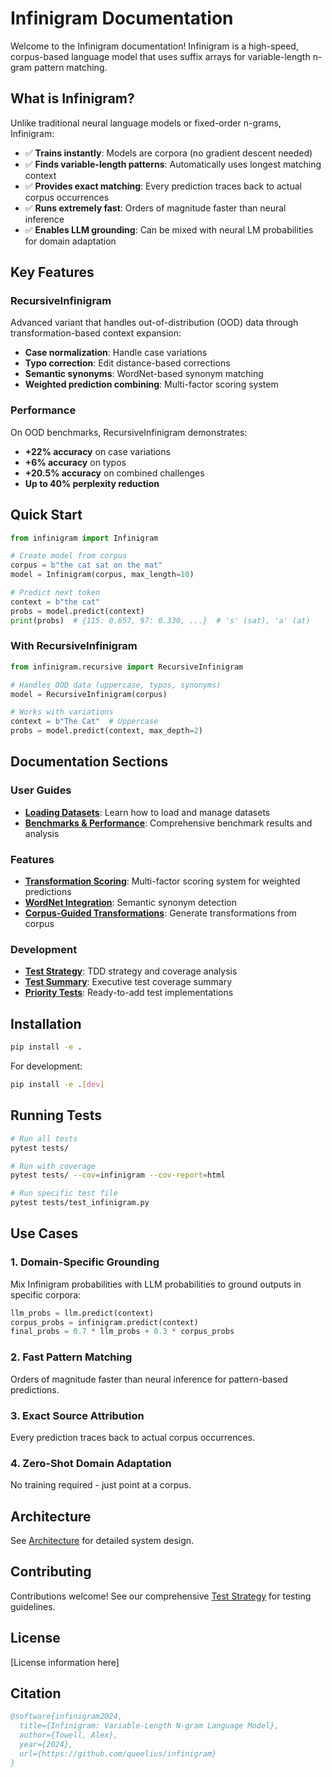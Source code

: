 # Infinigram Documentation

Welcome to the Infinigram documentation! Infinigram is a high-speed, corpus-based language model that uses suffix arrays for variable-length n-gram pattern matching.

## What is Infinigram?

Unlike traditional neural language models or fixed-order n-grams, Infinigram:

- ✅ **Trains instantly**: Models are corpora (no gradient descent needed)
- ✅ **Finds variable-length patterns**: Automatically uses longest matching context
- ✅ **Provides exact matching**: Every prediction traces back to actual corpus occurrences
- ✅ **Runs extremely fast**: Orders of magnitude faster than neural inference
- ✅ **Enables LLM grounding**: Can be mixed with neural LM probabilities for domain adaptation

## Key Features

### RecursiveInfinigram
Advanced variant that handles out-of-distribution (OOD) data through transformation-based context expansion:

- **Case normalization**: Handle case variations
- **Typo correction**: Edit distance-based corrections
- **Semantic synonyms**: WordNet-based synonym matching
- **Weighted prediction combining**: Multi-factor scoring system

### Performance

On OOD benchmarks, RecursiveInfinigram demonstrates:

- **+22% accuracy** on case variations
- **+6% accuracy** on typos
- **+20.5% accuracy** on combined challenges
- **Up to 40% perplexity reduction**

## Quick Start

```python
from infinigram import Infinigram

# Create model from corpus
corpus = b"the cat sat on the mat"
model = Infinigram(corpus, max_length=10)

# Predict next token
context = b"the cat"
probs = model.predict(context)
print(probs)  # {115: 0.657, 97: 0.330, ...}  # 's' (sat), 'a' (at)
```

### With RecursiveInfinigram

```python
from infinigram.recursive import RecursiveInfinigram

# Handles OOD data (uppercase, typos, synonyms)
model = RecursiveInfinigram(corpus)

# Works with variations
context = b"The Cat"  # Uppercase
probs = model.predict(context, max_depth=2)
```

## Documentation Sections

### User Guides
- **[Loading Datasets](guides/LOADING_DATASETS.md)**: Learn how to load and manage datasets
- **[Benchmarks & Performance](guides/BENCHMARKS.md)**: Comprehensive benchmark results and analysis

### Features
- **[Transformation Scoring](features/SCORING_AND_EVALUATION.md)**: Multi-factor scoring system for weighted predictions
- **[WordNet Integration](features/WORDNET_INTEGRATION.md)**: Semantic synonym detection
- **[Corpus-Guided Transformations](features/CORPUS_GUIDED_TRANSFORMATIONS.md)**: Generate transformations from corpus

### Development
- **[Test Strategy](development/TEST_STRATEGY_REVIEW.md)**: TDD strategy and coverage analysis
- **[Test Summary](development/TEST_REVIEW_SUMMARY.md)**: Executive test coverage summary
- **[Priority Tests](development/PRIORITY_TESTS_TO_ADD.md)**: Ready-to-add test implementations

## Installation

```bash
pip install -e .
```

For development:
```bash
pip install -e .[dev]
```

## Running Tests

```bash
# Run all tests
pytest tests/

# Run with coverage
pytest tests/ --cov=infinigram --cov-report=html

# Run specific test file
pytest tests/test_infinigram.py
```

## Use Cases

### 1. Domain-Specific Grounding
Mix Infinigram probabilities with LLM probabilities to ground outputs in specific corpora:

```python
llm_probs = llm.predict(context)
corpus_probs = infinigram.predict(context)
final_probs = 0.7 * llm_probs + 0.3 * corpus_probs
```

### 2. Fast Pattern Matching
Orders of magnitude faster than neural inference for pattern-based predictions.

### 3. Exact Source Attribution
Every prediction traces back to actual corpus occurrences.

### 4. Zero-Shot Domain Adaptation
No training required - just point at a corpus.

## Architecture

See [Architecture](ARCHITECTURE.md) for detailed system design.

## Contributing

Contributions welcome! See our comprehensive [Test Strategy](development/TEST_STRATEGY_REVIEW.md) for testing guidelines.

## License

[License information here]

## Citation

```bibtex
@software{infinigram2024,
  title={Infinigram: Variable-Length N-gram Language Model},
  author={Towell, Alex},
  year={2024},
  url={https://github.com/queelius/infinigram}
}
```
